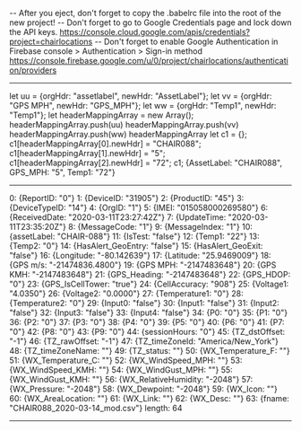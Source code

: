 -- After you eject, don't forget to copy the .babelrc file into the root of the new project!
-- Don't forget to go to Google Credentials page and lock down the API keys.
https://console.cloud.google.com/apis/credentials?project=chairlocations
-- Don't forget to enable Google Authentication in Firebase console > Authentication > Sign-in method
https://console.firebase.google.com/u/0/project/chairlocations/authentication/providers

---

let uu = {orgHdr: "assetlabel", newHdr: "AssetLabel"};
let vv = {orgHdr: "GPS MPH", newHdr: "GPS_MPH"};
let ww = {orgHdr: "Temp1", newHdr: "Temp1"};
let headerMappingArray = new Array();
headerMappingArray.push(uu)
headerMappingArray.push(vv)
headerMappingArray.push(ww)
headerMappingArray
let c1 = {};
c1[headerMappingArray[0].newHdr] = "CHAIR088";
c1[headerMappingArray[1].newHdr] = "5";
c1[headerMappingArray[2].newHdr] = "72";
c1;
{AssetLabel: "CHAIR088", GPS_MPH: "5", Temp1: "72"}

---

0: {ReportID: "0"}
1: {DeviceID: "31905"}
2: {ProductID: "45"}
3: {DeviceTypeID: "14"}
4: {OrgID: "1"}
5: {IMEI: "015058000269580"}
6: {ReceivedDate: "2020-03-11T23:27:42Z"}
7: {UpdateTime: "2020-03-11T23:35:20Z"}
8: {MessageCode: "1"}
9: {MessageIndex: "1"}
10: {assetLabel: "CHAIR-088"}
11: {IsTest: "false"}
12: {Temp1: "22"}
13: {Temp2: "0"}
14: {HasAlert_GeoEntry: "false"}
15: {HasAlert_GeoExit: "false"}
16: {Longitude: "-80.142639"}
17: {Latitude: "25.9469009"}
18: {GPS m/s: "-21474836.4800"}
19: {GPS MPH: "-2147483648"}
20: {GPS KMH: "-2147483648"}
21: {GPS_Heading: "-2147483648"}
22: {GPS_HDOP: "0"}
23: {GPS_IsCellTower: "true"}
24: {CellAccuracy: "908"}
25: {Voltage1: "4.0350"}
26: {Voltage2: "0.0000"}
27: {Temperature1: "0"}
28: {Temperature2: "0"}
29: {Input0: "false"}
30: {Input1: "false"}
31: {Input2: "false"}
32: {Input3: "false"}
33: {Input4: "false"}
34: {P0: "0"}
35: {P1: "0"}
36: {P2: "0"}
37: {P3: "0"}
38: {P4: "0"}
39: {P5: "0"}
40: {P6: "0"}
41: {P7: "0"}
42: {P8: "0"}
43: {P9: "0"}
44: {sessionHours: "0"}
45: {TZ_dstOffset: "-1"}
46: {TZ_rawOffset: "-1"}
47: {TZ_timeZoneId: "America/New_York"}
48: {TZ_timeZoneName: ""}
49: {TZ_status: ""}
50: {WX_Temperature_F: ""}
51: {WX_Temperature_C: ""}
52: {WX_WindSpeed_MPH: ""}
53: {WX_WindSpeed_KMH: ""}
54: {WX_WindGust_MPH: ""}
55: {WX_WindGust_KMH: ""}
56: {WX_RelativeHumidity: "-2048"}
57: {WX_Pressure: "-2048"}
58: {WX_Dewpoint: "-2048"}
59: {WX_Icon: ""}
60: {WX_AreaLocation: ""}
61: {WX_Link: ""}
62: {WX_Desc: ""}
63: {fname: "CHAIR088_2020-03-14_mod.csv"}
length: 64

---
